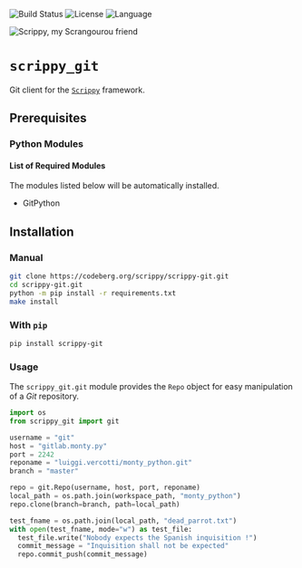 
![Build Status](https://drone.mcos.nc/api/badges/scrippy/scrippy-git/status.svg) ![License](https://img.shields.io/static/v1?label=license&color=orange&message=MIT) ![Language](https://img.shields.io/static/v1?label=language&color=informational&message=Python)

![Scrippy, my Scrangourou friend](./scrippy-git.png "Scrippy, my Scrangourou friend")

# `scrippy_git`

Git client for the [`Scrippy`](https://codeberg.org/scrippy) framework.

## Prerequisites

### Python Modules

#### List of Required Modules

The modules listed below will be automatically installed.

- GitPython

## Installation

### Manual

```bash
git clone https://codeberg.org/scrippy/scrippy-git.git
cd scrippy-git.git
python -m pip install -r requirements.txt
make install
```

### With `pip`

```bash
pip install scrippy-git
```

### Usage

The `scrippy_git.git` module provides the `Repo` object for easy manipulation of a _Git_ repository.

```python
import os
from scrippy_git import git

username = "git"
host = "gitlab.monty.py"
port = 2242
reponame = "luiggi.vercotti/monty_python.git"
branch = "master"

repo = git.Repo(username, host, port, reponame)
local_path = os.path.join(workspace_path, "monty_python")
repo.clone(branch=branch, path=local_path)

test_fname = os.path.join(local_path, "dead_parrot.txt")
with open(test_fname, mode="w") as test_file:
  test_file.write("Nobody expects the Spanish inquisition !")
  commit_message = "Inquisition shall not be expected"
  repo.commit_push(commit_message)
```